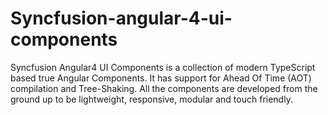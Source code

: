 # Syncfusion-angular-4-ui-components
Syncfusion Angular4 UI Components is a collection of modern TypeScript based true Angular Components. It has support for Ahead Of Time (AOT) compilation and Tree-Shaking. All the components are developed from the ground up to be lightweight, responsive, modular and touch friendly.
